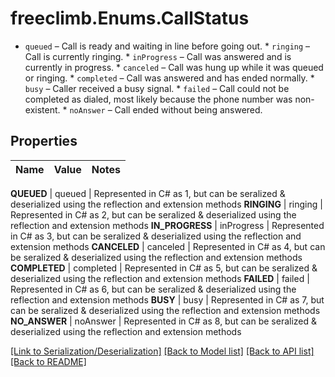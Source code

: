# freeclimb.Enums.CallStatus
* `queued` &ndash; Call is ready and waiting in line before going out. * `ringing` &ndash; Call is currently ringing. * `inProgress` &ndash; Call was answered and is currently in progress. * `canceled` &ndash; Call was hung up while it was queued or ringing. * `completed` &ndash; Call was answered and has ended normally. * `busy` &ndash; Caller received a busy signal. * `failed` &ndash; Call could not be completed as dialed, most likely because the phone number was non-existent. * `noAnswer` &ndash; Call ended without being answered.


## Properties

Name | Value | Notes
------------ | ------------- | -------------

**QUEUED** | queued | Represented in C# as 1, but can be seralized & deserialized using the reflection and extension methods
**RINGING** | ringing | Represented in C# as 2, but can be seralized & deserialized using the reflection and extension methods
**IN_PROGRESS** | inProgress | Represented in C# as 3, but can be seralized & deserialized using the reflection and extension methods
**CANCELED** | canceled | Represented in C# as 4, but can be seralized & deserialized using the reflection and extension methods
**COMPLETED** | completed | Represented in C# as 5, but can be seralized & deserialized using the reflection and extension methods
**FAILED** | failed | Represented in C# as 6, but can be seralized & deserialized using the reflection and extension methods
**BUSY** | busy | Represented in C# as 7, but can be seralized & deserialized using the reflection and extension methods
**NO_ANSWER** | noAnswer | Represented in C# as 8, but can be seralized & deserialized using the reflection and extension methods



[[Link to Serialization/Deserialization]](../README.md#documentation-for-serialization-deserialization) [[Back to Model list]](../README.md#documentation-for-models) [[Back to API list]](../README.md#documentation-for-api-endpoints) [[Back to README]](../README.md)



